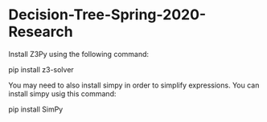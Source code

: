 # Decision-Tree-Spring-2020-Research

Install Z3Py using the following command:

pip install z3-solver


You may need to also install simpy in order to simplify expressions. You can install simpy usig this command:

pip install SimPy
